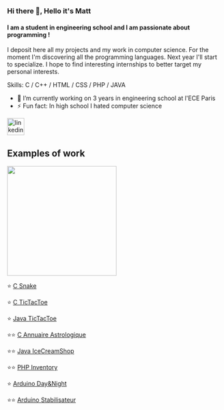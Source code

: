 ### Hi there 👋, Hello it's Matt
#### I am a student in engineering school and I am passionate about programming !
I deposit here all my projects and my work in computer science. For the moment I'm discovering all the programming languages. Next year I'll start to specialize. I hope to find interesting internships to better target my personal interests. 

Skills: C / C++ / HTML / CSS / PHP / JAVA

- 🔭 I’m currently working on 3 years in engineering school at l'ECE Paris 
- ⚡ Fun fact: In high school I hated computer science 


[<img src='https://cdn.jsdelivr.net/npm/simple-icons@3.0.1/icons/linkedin.svg' alt='linkedin' height='40'>](https://www.linkedin.com/in/https://www.linkedin.com/in/matthieu-sajot-371063193//)  

## Examples of work 
<img src="" width="256" />

:star: <a href="https://github.com/Cambelau/C-Snake" >C Snake</a>

:star: <a href="https://github.com/Cambelau/C-TicTacToe-Game" >C TicTacToe</a>

:star: <a href="https://github.com/Cambelau/Java-TicTacToe-" >Java TicTacToe</a>

:star::star: <a href="https://github.com/Cambelau/C-Annuaire-Astrologique" >C Annuaire Astrologique</a>

:star::star: <a href="https://github.com/Cambelau/Java-IceCream-shop" >Java IceCreamShop</a>

:star::star: <a href="https://github.com/Cambelau/PHP-Inventory" >PHP Inventory</a>

:star: <a href="https://github.com/Cambelau/Arduino-Day-Night" >Arduino Day&Night</a>

:star::star: <a href="https://github.com/Cambelau/Arduino-Stabilisateur" >Arduino Stabilisateur</a>

